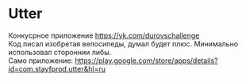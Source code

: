 # Utter

Конкусрное приложение https://vk.com/durovschallenge  
Код писал изобретая велосипеды, думал будет плюс. 
Минимально использовал стороннии либы.  
Само приложение: https://play.google.com/store/apps/details?id=com.stayfprod.utter&hl=ru
